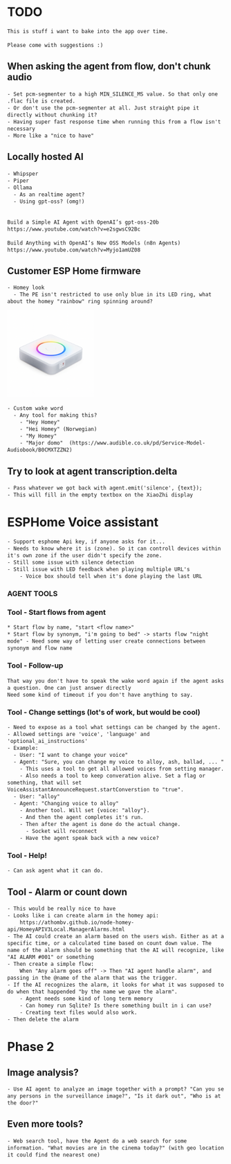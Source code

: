 # TODO
    This is stuff i want to bake into the app over time. 
    
    Please come with suggestions :) 


## When asking the agent from flow, don't chunk audio
    - Set pcm-segmenter to a high MIN_SILENCE_MS value. So that only one .flac file is created.
    - Or don't use the pcm-segmenter at all. Just straight pipe it directly without chunking it?
    - Having super fast response time when running this from a flow isn't necessary
    - More like a "nice to have" 


## Locally hosted AI
    - Whipsper
    - Piper
    - Ollama 
      - As an realtime agent?
      - Using gpt-oss? (omg!)


    Build a Simple AI Agent with OpenAI’s gpt-oss-20b 
    https://www.youtube.com/watch?v=e2sgwsC92Bc

    Build Anything with OpenAI’s New OSS Models (n8n Agents)
    https://www.youtube.com/watch?v=Myjo1amUZ08


## Customer ESP Home firmware
    - Homey look
      - The PE isn't restricted to use only blue in its LED ring, what about the homey "rainbow" ring spinning around?
<img src="./.resources/pe_rainbow.png" height="200" alt="XiaoZhi AI" />

    - Custom wake word
      - Any tool for making this?
        - "Hey Homey"
        - "Hei Homey" (Norwegian)
        - "My Homey"
        - "Major domo"  (https://www.audible.co.uk/pd/Service-Model-Audiobook/B0CMXTZZN2)


## Try to look at agent transcription.delta
    - Pass whatever we got back with agent.emit('silence', {text});
    - This will fill in the empty textbox on the XiaoZhi display


# ESPHome Voice assistant
    - Support esphome Api key, if anyone asks for it...
    - Needs to know where it is (zone). So it can controll devices within it's own zone if the user didn't specify the zone.
    - Still some issue with silence detection
    - Still issue with LED feedback when playing multiple URL's
        - Voice box should tell when it's done playing the last URL 

### AGENT TOOLS


### Tool - Start flows from agent
    * Start flow by name, "start <flow name>"
    * Start flow by synonym, "i'm going to bed" -> starts flow "night mode" - Need some way of letting user create connections between synonym and flow name

### Tool - Follow-up
    That way you don't have to speak the wake word again if the agent asks a question. One can just answer directly
    Need some kind of timeout if you don't have anything to say.


### Tool - Change settings (lot's of work, but would be cool)
    - Need to expose as a tool what settings can be changed by the agent.
    - Allowed settings are 'voice', 'language' and 'optional_ai_instructions'
    - Example:
      - User: "I want to change your voice"
      - Agent: "Sure, you can change my voice to alloy, ash, ballad, ... " 
        - This uses a tool to get all allowed voices from setting manager.
        - Also needs a tool to keep converation alive. Set a flag or something, that will set VoiceAssistantAnnounceRequest.startConverstion to "true".
      - User: "alloy"
      - Agent: "Changing voice to alloy"
        - Another tool. Will set {voice: "alloy"}.
        - And then the agent completes it's run.
        - Then after the agent is done do the actual change.
          - Socket will reconnect
        - Have the agent speak back with a new voice?

### Tool - Help!
    - Can ask agent what it can do. 

## Tool - Alarm or count down
    - This would be really nice to have
    - Looks like i can create alarm in the homey api:
        https://athombv.github.io/node-homey-api/HomeyAPIV3Local.ManagerAlarms.html
    - The AI could create an alarm based on the users wish. Either as at a specific time, or a calculated time based on count down value. The name of the alarm should be something that the AI will recognize, like "AI ALARM #001" or something
    - Then create a simple flow:
        When "Any alarm goes off" -> Then "AI agent handle alarm", and passing in the @name of the alarm that was the trigger.
    - If the AI recognizes the alarm, it looks for what it was supposed to do when that happended "by the name we gave the alarm".
        - Agent needs some kind of long term memory
        - Can homey run Sqlite? Is there something built in i can use?
        - Creating text files would also work.
    - Then delete the alarm


# Phase 2

## Image analysis?
    - Use AI agent to analyze an image together with a prompt? "Can you se any persons in the surveillance image?", "Is it dark out", "Who is at the door?"

## Even more tools?
    - Web search tool, have the Agent do a web search for some information. "What movies are in the cinema today?" (with geo location it could find the nearest one)

  
